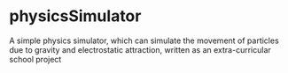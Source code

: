 # physicsSimulator

A simple physics simulator, which can simulate the movement of particles due to gravity and electrostatic attraction, written as an extra-curricular school project

